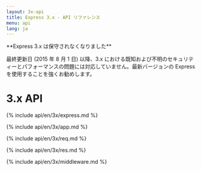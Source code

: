 ```yaml
---
layout: 3x-api
title: Express 3.x - API リファレンス
menu: api
lang: ja
---
```

<div id="api-doc" markdown="1">

  <div class="doc-box doc-warn" markdown="1">
  **Express 3.x は保守されなくなりました**

  最終更新日 (2015 年 8 月 1 日) 以降、3.x における既知および不明のセキュリティーとパフォーマンスの問題には対応していません。最新バージョンの Express を使用することを強くお勧めします。
  </div>

  <h1>3.x API</h1>

  <a id='express' class='h2'></a>
  {% include api/en/3x/express.md %}

  <a id='application' class='h2'></a>
  {% include api/en/3x/app.md %}

  <a id='request' class='h2'></a>
  {% include api/en/3x/req.md %}

  <a id='response' class='h2'></a>
  {% include api/en/3x/res.md %}

  <a id='middleware' class='h2'></a>
  {% include api/en/3x/middleware.md %}

</div>
